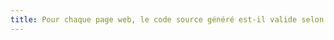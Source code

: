 ```yaml
---
title: Pour chaque page web, le code source généré est-il valide selon le [type de document](#type-de-document) spécifié ?
---
```

